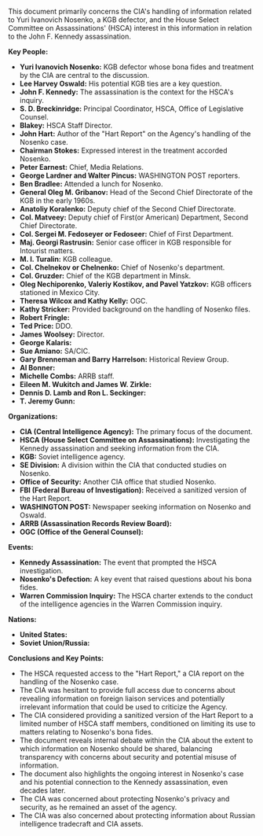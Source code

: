 This document primarily concerns the CIA's handling of information related to Yuri Ivanovich Nosenko, a KGB defector, and the House Select Committee on Assassinations' (HSCA) interest in this information in relation to the John F. Kennedy assassination.

**Key People:**

*   **Yuri Ivanovich Nosenko:** KGB defector whose bona fides and treatment by the CIA are central to the discussion.
*   **Lee Harvey Oswald:** His potential KGB ties are a key question.
*   **John F. Kennedy:** The assassination is the context for the HSCA's inquiry.
*   **S. D. Breckinridge:** Principal Coordinator, HSCA, Office of Legislative Counsel.
*   **Blakey:** HSCA Staff Director.
*   **John Hart:** Author of the "Hart Report" on the Agency's handling of the Nosenko case.
*   **Chairman Stokes:** Expressed interest in the treatment accorded Nosenko.
*   **Peter Earnest:** Chief, Media Relations.
*   **George Lardner and Walter Pincus:** WASHINGTON POST reporters.
*   **Ben Bradlee:** Attended a lunch for Nosenko.
*   **General Oleg M. Gribanov:** Head of the Second Chief Directorate of the KGB in the early 1960s.
*   **Anatoliy Koralenko:** Deputy chief of the Second Chief Directorate.
*   **Col. Matveey:** Deputy chief of First(or American) Department, Second Chief Directorate.
*   **Col. Sergei M. Fedoseyer or Fedoseer:** Chief of First Department.
*   **Maj. Georgi Rastrusin:** Senior case officer in KGB responsible for Intourist matters.
*   **M. I. Turalin:** KGB colleague.
*   **Col. Chelnekov or Chelnenko:** Chief of Nosenko's department.
*   **Col. Gruzder:** Chief of the KGB department in Minsk.
*   **Oleg Nechiporenko, Valeriy Kostikov, and Pavel Yatzkov:** KGB officers stationed in Mexico City.
*   **Theresa Wilcox and Kathy Kelly:** OGC.
*   **Kathy Stricker:** Provided background on the handling of Nosenko files.
*   **Robert Fringle:**
*   **Ted Price:** DDO.
*   **James Woolsey:** Director.
*   **George Kalaris:**
*   **Sue Amiano:** SA/CIC.
*   **Gary Brenneman and Barry Harrelson:** Historical Review Group.
*   **Al Bonner:**
*   **Michelle Combs:** ARRB staff.
*   **Eileen M. Wukitch and James W. Zirkle:**
*   **Dennis D. Lamb and Ron L. Seckinger:**
*   **T. Jeremy Gunn:**

**Organizations:**

*   **CIA (Central Intelligence Agency):** The primary focus of the document.
*   **HSCA (House Select Committee on Assassinations):** Investigating the Kennedy assassination and seeking information from the CIA.
*   **KGB:** Soviet intelligence agency.
*   **SE Division:** A division within the CIA that conducted studies on Nosenko.
*   **Office of Security:** Another CIA office that studied Nosenko.
*   **FBI (Federal Bureau of Investigation):** Received a sanitized version of the Hart Report.
*   **WASHINGTON POST:** Newspaper seeking information on Nosenko and Oswald.
*   **ARRB (Assassination Records Review Board):**
*   **OGC (Office of the General Counsel):**

**Events:**

*   **Kennedy Assassination:** The event that prompted the HSCA investigation.
*   **Nosenko's Defection:** A key event that raised questions about his bona fides.
*   **Warren Commission Inquiry:** The HSCA charter extends to the conduct of the intelligence agencies in the Warren Commission inquiry.

**Nations:**

*   **United States:**
*   **Soviet Union/Russia:**

**Conclusions and Key Points:**

*   The HSCA requested access to the "Hart Report," a CIA report on the handling of the Nosenko case.
*   The CIA was hesitant to provide full access due to concerns about revealing information on foreign liaison services and potentially irrelevant information that could be used to criticize the Agency.
*   The CIA considered providing a sanitized version of the Hart Report to a limited number of HSCA staff members, conditioned on limiting its use to matters relating to Nosenko's bona fides.
*   The document reveals internal debate within the CIA about the extent to which information on Nosenko should be shared, balancing transparency with concerns about security and potential misuse of information.
*   The document also highlights the ongoing interest in Nosenko's case and his potential connection to the Kennedy assassination, even decades later.
*   The CIA was concerned about protecting Nosenko's privacy and security, as he remained an asset of the agency.
*   The CIA was also concerned about protecting information about Russian intelligence tradecraft and CIA assets.
